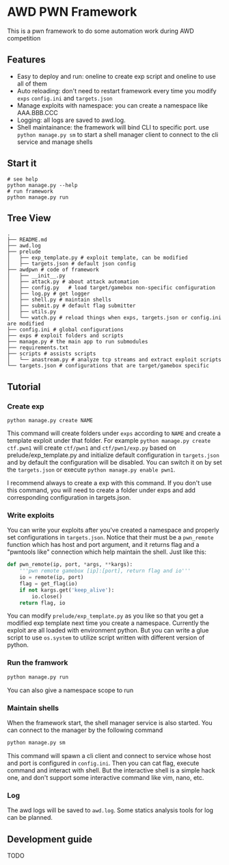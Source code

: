 # AWD PWN Framework

This is a pwn framework to do some automation work during AWD competition

## Features

- Easy to deploy and run: oneline to create exp script and oneline to use all of them
- Auto reloading: don't need to restart framework every time you modify `exps` `config.ini` and `targets.json`
- Manage exploits with namespace: you can create a namespace like AAA.BBB.CCC
- Logging: all logs are saved to awd.log.
- Shell maintainance: the framework will bind CLI to specific port. use `python manage.py sm` to start a shell manager client to connect to the cli service and manage shells


## Start it

```shell
# see help
python manage.py --help
# run framework
python manage.py run
```



## Tree View

```shell
.
├── README.md
├── awd.log
├── prelude
│   ├── exp_template.py # exploit template, can be modified
│   ├── targets.json # default json config
├── awdpwn # code of framework
│   ├── __init__.py
│   ├── attack.py # about attack automation
│   ├── config.py	# load target/gamebox non-specific configuration            
│   ├── log.py # get logger
│   ├── shell.py # maintain shells
│   ├── submit.py # default flag submitter
│   ├── utils.py
│   └── watch.py # reload things when exps, targets.json or config.ini are modified
├── config.ini # global configurations
├── exps # exploit folders and scripts
├── manage.py # the main app to run submodules
├── requirements.txt
├── scripts # assists scripts
│   └── anastream.py # analyze tcp streams and extract exploit scripts
└── targets.json # configurations that are target/gamebox specific
```



## Tutorial

### Create exp

```shell
python manage.py create NAME
```

This command will create folders under `exps` according to `NAME` and create a template exploit under that folder. For example `python manage.py create ctf.pwn1` will create `ctf/pwn1` and `ctf/pwn1/exp.py` based on prelude/exp_template.py and initialize default configuration in `targets.json` and by default the configuration will be disabled. You can switch it on by set the `targets.json` or execute `python manage.py enable pwn1`.

I recommend always to create a exp with this command. If you don't use this command, you will need to create a folder under exps and add corresponding configuration in targets.json.


### Write exploits
You can write your exploits after you've created a namespace and properly set configurations in `targets.json`.
Notice that their must be a `pwn_remote` function which has host and port argument, and it returns flag and a "pwntools like" connection which help maintain the shell. Just like this:

```python
def pwn_remote(ip, port, *args, **kargs):
    '''pwn remote gamebox [ip]:[port], return flag and io'''
    io = remote(ip, port)
    flag = get_flag(io)
    if not kargs.get('keep_alive'):
        io.close()
    return flag, io
```

You can modify `prelude/exp_template.py` as you like so that you get a modified exp template next time you create a namespace. 
Currently the exploit are all loaded with environment python. But you can write a glue script to use `os.system` to utilize script written with different version of python.


### Run the framwork

```python
python manage.py run
```

You can also give a namespace scope to run


### Maintain shells

When the framework start, the shell manager service is also started. You can connect to the manager by the following command

```python
python manage.py sm
```
This command will spawn a cli client and connect to service whose host and port is configured in `config.ini`. Then you can cat flag, execute command and interact with shell. But the interactive shell is a simple hack one, and don't support some interactive command like vim, nano, etc.


### Log

The awd logs will be saved to `awd.log`. Some statics analysis tools for log can be planned.


## Development guide

TODO
